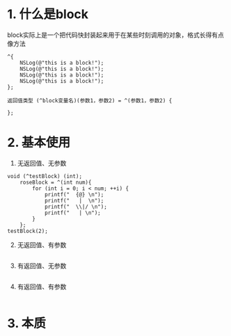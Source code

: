 # 1. 什么是block
block实际上是一个把代码快封装起来用于在某些时刻调用的对象，格式长得有点像方法
```objc
^{
    NSLog(@"this is a block!");
    NSLog(@"this is a block!");
    NSLog(@"this is a block!");
    NSLog(@"this is a block!");
};
```
```objc
返回值类型 (^block变量名)(参数1，参数2) = ^(参数1，参数2) {

};

```

# 2. 基本使用
1. 无返回值、无参数
```objc
void (^testBlock) (int);
    roseBlock = ^(int num){
        for (int i = 0; i < num; ++i) {
            printf("  {@} \n");
            printf("   |  \n");
            printf("  \\|/ \n");
            printf("   | \n");
        }
    }; 
testBlock(2);
```
2. 无返回值、有参数
```objc

```
3. 有返回值、无参数
```objc

```
4. 有返回值、有参数
```objc

```

# 3. 本质